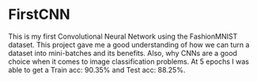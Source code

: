 # FirstCNN

This is my first Convolutional Neural Network using the FashionMNIST dataset. 
This project gave me a good understanding of how we can turn a dataset into mini-batches and its benefits.
Also, why CNNs are a good choice when it comes to image classification problems.
At 5 epochs I was able to get a Train acc: 90.35% and Test acc: 88.25%.
